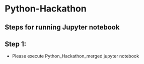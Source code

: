 # Python-Hackathon

## Steps for running Jupyter notebook

## Step 1:
- Please execute Python_Hackathon_merged jupyter notebook

